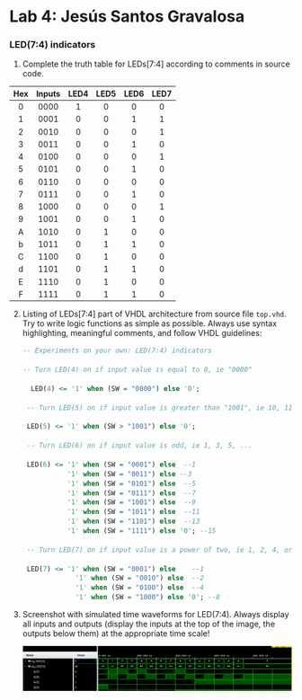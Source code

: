 # Lab 4: Jesús Santos Gravalosa

### LED(7:4) indicators

1. Complete the truth table for LEDs[7:4] according to comments in source code.

 | **Hex** | **Inputs** | **LED4** | **LED5** | **LED6** | **LED7** |
   | :-: | :-: | :-: | :-: | :-: | :-: |
   | 0 | 0000 | 1 | 0 | 0 | 0 |
   | 1 | 0001 | 0 | 0 | 1 | 1 |
   | 2 | 0010 | 0 | 0 | 0 | 1 |
   | 3 | 0011 | 0 | 0 | 1 | 0 |
   | 4 | 0100 | 0 | 0 | 0 | 1 |
   | 5 | 0101 | 0 | 0 | 1 | 0 |
   | 6 | 0110 | 0 | 0 | 0 | 0 |
   | 7 | 0111 | 0 | 0 | 1 | 0 |
   | 8 | 1000 | 0 | 0 | 0 | 1 |
   | 9 | 1001 | 0 | 0 | 1 | 0 |
   | A | 1010 | 0 | 1 | 0 | 0 |
   | b | 1011 | 0 | 1 | 1 | 0 |
   | C | 1100 | 0 | 1 | 0 | 0 |
   | d | 1101 | 0 | 1 | 1 | 0 |
   | E | 1110 | 0 | 1 | 0 | 0 |
   | F | 1111 | 0 | 1 | 1 | 0 |

2. Listing of LEDs[7:4] part of VHDL architecture from source file `top.vhd`. Try to write logic functions as simple as possible. Always use syntax highlighting, meaningful comments, and follow VHDL guidelines:

   ```vhdl
   -- Experiments on your own: LED(7:4) indicators

   -- Turn LED(4) on if input value is equal to 0, ie "0000"
   
     LED(4) <= '1' when (SW = "0000") else '0';

    -- Turn LED(5) on if input value is greater than "1001", ie 10, 11, 12, ...
    
    LED(5) <= '1' when (SW > "1001") else '0';

    -- Turn LED(6) on if input value is odd, ie 1, 3, 5, ...
    
    LED(6) <= '1' when (SW = "0001") else  --1
              '1' when (SW = "0011") else --3
              '1' when (SW = "0101") else  --5
              '1' when (SW = "0111") else  --7
              '1' when (SW = "1001") else  --9
              '1' when (SW = "1011") else  --11
              '1' when (SW = "1101") else  --13
              '1' when (SW = "1111") else '0'; --15

    -- Turn LED(7) on if input value is a power of two, ie 1, 2, 4, or 8
   
    LED(7) <= '1' when (SW = "0001") else    --1
                '1' when (SW = "0010") else  --2
                '1' when (SW = "0100") else  --4
                '1' when (SW = "1000") else '0'; --8
   ```
   
3. Screenshot with simulated time waveforms for LED(7:4). Always display all inputs and outputs (display the inputs at the top of the image, the outputs below them) at the appropriate time scale!

   ![your figure](https://github.com/IvoSvk/digital-electronics-1/blob/0915f1148e77ddf12a134931a17f3b14d4097d86/images/04.png)   

